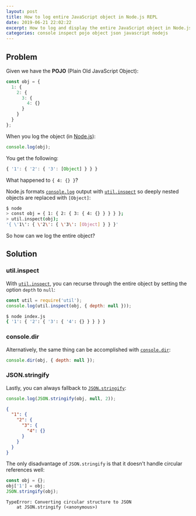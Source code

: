 ```yaml
---
layout: post
title: How to log entire JavaScript object in Node.js REPL
date: 2019-06-21 22:02:22
excerpt: How to log and display the entire JavaScript object in Node.js.
categories: console inspect pojo object json javascript nodejs
---
```


## Problem

Given we have the **POJO** (Plain Old JavaScript Object):

```js
const obj = {
  1: {
    2: {
      3: {
        4: {}
      }
    }
  }
};
```

When you log the object (in [Node.js](https://nodejs.org/)):

```js
console.log(obj);
```

You get the following:

```js
{ '1': { '2': { '3': [Object] } } }
```

What happened to `{ 4: {} }`?

Node.js formats [`console.log`](https://nodejs.org/api/console.html#console_console_log_data_args) output with [`util.inspect`](https://nodejs.org/api/util.html#util_util_inspect_object_options) so deeply nested objects are replaced with `[Object]`:

```sh
$ node
> const obj = { 1: { 2: { 3: { 4: {} } } } };
> util.inspect(obj);
'{ \'1\': { \'2\': { \'3\': [Object] } } }'
```

So how can we log the entire object?

## Solution

### util.inspect

With [`util.inspect`](https://nodejs.org/api/util.html#util_util_inspect_object_options), you can recurse through the entire object by setting the option `depth` to `null`:

```js
const util = require('util');
console.log(util.inspect(obj, { depth: null }));
```

```sh
$ node index.js
{ '1': { '2': { '3': { '4': {} } } } }
```

### console.dir

Alternatively, the same thing can be accomplished with [`console.dir`](https://nodejs.org/api/console.html#console_console_dir_obj_options):

```js
console.dir(obj, { depth: null });
```

### JSON.stringify

Lastly, you can always fallback to [`JSON.stringify`](https://developer.mozilla.org/docs/Web/JavaScript/Reference/Global_Objects/JSON/stringify):

```js
console.log(JSON.stringify(obj, null, 2));
```

```json
{
  "1": {
    "2": {
      "3": {
        "4": {}
      }
    }
  }
}
```

The only disadvantage of `JSON.stringify` is that it doesn't handle circular references well:

```js
const obj = {};
obj['1'] = obj;
JSON.stringify(obj);
```

```
TypeError: Converting circular structure to JSON
    at JSON.stringify (<anonymous>)
```
